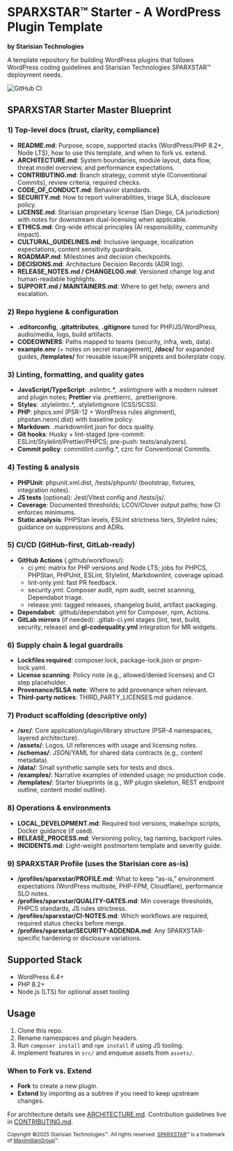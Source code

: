 # SPARXSTAR™ Starter - A WordPress Plugin Template
**by Starisian Technologies**

A template repository for building WordPress plugins that follows WordPress coding guidelines and Starisian Technologies SPARXSTAR™ deployment needs.

![GitHub CI](https://github.com/dwyl/auth_plug/actions/workflows/ci.yml/badge.svg)

## SPARXSTAR Starter Master Blueprint


### 1) Top-level docs (trust, clarity, compliance)

*   **README.md**: Purpose, scope, supported stacks (WordPress/PHP 8.2+, Node LTS), how to use this template, and when to fork vs. extend.
*   **ARCHITECTURE.md**: System boundaries, module layout, data flow, threat model overview, and performance expectations.
*   **CONTRIBUTING.md**: Branch strategy, commit style (Conventional Commits), review criteria, required checks.
*   **CODE\_OF\_CONDUCT.md**: Behavior standards.
*   **SECURITY.md**: How to report vulnerabilities, triage SLA, disclosure policy.
*   **LICENSE.md**: Starisian proprietary license (San Diego, CA jurisdiction) with notes for downstream dual-licensing when applicable.
*   **ETHICS.md**: Org-wide ethical principles (AI responsibility, community impact).
*   **CULTURAL\_GUIDELINES.md**: Inclusive language, localization expectations, content sensitivity guardrails.
*   **ROADMAP.md**: Milestones and decision checkpoints.
*   **DECISIONS.md**: Architecture Decision Records (ADR log).
*   **RELEASE\_NOTES.md / CHANGELOG.md**: Versioned change log and human-readable highlights.
*   **SUPPORT.md / MAINTAINERS.md**: Where to get help; owners and escalation.

  ### 2) Repo hygiene & configuration

*   **.editorconfig**, **.gitattributes**, **.gitignore** tuned for PHP/JS/WordPress, audio/media, logs, build artifacts.
*   **CODEOWNERS**: Paths mapped to teams (security, infra, web, data).
*   **example.env** (+ notes on secret management), **/docs/** for expanded guides, **/templates/** for reusable issue/PR snippets and boilerplate copy.

  ### 3) Linting, formatting, and quality gates

*   **JavaScript/TypeScript**: .eslintrc.\*, .eslintignore with a modern ruleset and plugin notes; **Prettier** via .prettierrc, .prettierignore.
*   **Styles**: .stylelintrc.\*, .stylelintignore (CSS/SCSS).
*   **PHP**: phpcs.xml (PSR-12 + WordPress rules alignment), phpstan.neon(.dist) with baseline policy.
*   **Markdown**: .markdownlint.json for docs quality.
*   **Git hooks**: Husky + lint-staged (pre-commit: ESLint/Stylelint/Prettier/PHPCS; pre-push: tests/analyzers).
*   **Commit policy**: commitlint.config.\*, czrc for Conventional Commits.

  ### 4) Testing & analysis

*   **PHPUnit**: phpunit.xml.dist, /tests/phpunit/ (bootstrap, fixtures, integration notes).
*   **JS tests** (optional): Jest/Vitest config and /tests/js/.
*   **Coverage**: Documented thresholds; LCOV/Clover output paths; how CI enforces minimums.
*   **Static analysis**: PHPStan levels, ESLint strictness tiers, Stylelint rules; guidance on suppressions and ADRs.

  ### 5) CI/CD (GitHub-first, GitLab-ready)

*   **GitHub Actions** (.github/workflows/):
    *   ci.yml: matrix for PHP versions and Node LTS; jobs for PHPCS, PHPStan, PHPUnit, ESLint, Stylelint, Markdownlint, coverage upload.
    *   lint-only.yml: fast PR feedback.
    *   security.yml: Composer audit, npm audit, secret scanning, Dependabot triage.
    *   release.yml: tagged releases, changelog build, artifact packaging.
*   **Dependabot**: .github/dependabot.yml for Composer, npm, Actions.
*   **GitLab mirrors** (if needed): .gitlab-ci.yml stages (lint, test, build, security, release) and **gl-codequality.yml** integration for MR widgets.

  ### 6) Supply chain & legal guardrails

*   **Lockfiles required**: composer.lock, package-lock.json or pnpm-lock.yaml.
*   **License scanning**: Policy note (e.g., allowed/denied licenses) and CI step placeholder.
*   **Provenance/SLSA note**: Where to add provenance when relevant.
*   **Third-party notices**: THIRD\_PARTY\_LICENSES.md guidance.

  ### 7) Product scaffolding (descriptive only)

*   **/src/**: Core application/plugin/library structure (PSR-4 namespaces, layered architecture).
*   **/assets/**: Logos, UI references with usage and licensing notes.
*   **/schemas/**: JSON/YAML for shared data contracts (e.g., content metadata).
*   **/data/**: Small synthetic sample sets for tests and docs.
*   **/examples/**: Narrative examples of intended usage; no production code.
*   **/templates/**: Starter blueprints (e.g., WP plugin skeleton, REST endpoint outline, content model outline).

  ### 8) Operations & environments

*   **LOCAL\_DEVELOPMENT.md**: Required tool versions, make/npx scripts, Docker guidance (if used).
*   **RELEASE\_PROCESS.md**: Versioning policy, tag naming, backport rules.
*   **INCIDENTS.md**: Light-weight postmortem template and severity guide.

  ### 9) SPARXSTAR Profile (uses the Starisian core as-is)

*   **/profiles/sparxstar/PROFILE.md**: What to keep “as-is,” environment expectations (WordPress multisite, PHP-FPM, Cloudflare), performance SLO notes.
*   **/profiles/sparxstar/QUALITY-GATES.md**: Min coverage thresholds, PHPCS standards, JS rules strictness.
*   **/profiles/sparxstar/CI-NOTES.md**: Which workflows are required, required status checks before merge.
*   **/profiles/sparxstar/SECURITY-ADDENDA.md**: Any SPARXSTAR-specific hardening or disclosure variations.

## Supported Stack
- WordPress 6.4+
- PHP 8.2+
- Node.js (LTS) for optional asset tooling

## Usage
1. Clone this repo.
2. Rename namespaces and plugin headers.
3. Run `composer install` and `npm install` if using JS tooling.
4. Implement features in `src/` and enqueue assets from `assets/`.

### When to Fork vs. Extend
- **Fork** to create a new plugin.
- **Extend** by importing as a subtree if you need to keep upstream changes.

For architecture details see [ARCHITECTURE.md](ARCHITECTURE.md). Contribution guidelines live in [CONTRIBUTING.md](CONTRIBUTING.md).

<sub>Copyright ©2025 Starisian Technologies™. All rights reserved. 
[SPARXSTAR](https://sparxstar.com)™ is a trademark of [MaximillianGroup](https://maximilliangroup.us)™.</sub>
